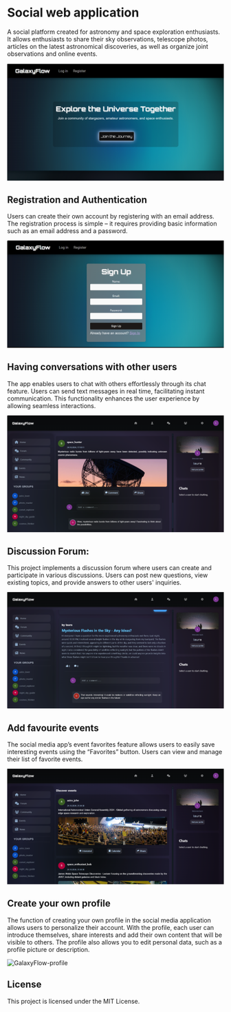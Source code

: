 # Social web application

A social platform created for astronomy and space exploration enthusiasts. It allows enthusiasts to share their sky observations, telescope photos, articles on the latest astronomical discoveries, as well as organize joint observations and online events.

![GalaxyFlow](https://github.com/LadyAmely/SocialWebApp/blob/master/galaxy-flow-homepage.png)

## Registration and Authentication

Users can create their own account by registering with an email address. The registration process is simple – it requires providing basic information such as an email address and a password.

![GalaxyFlow-register](https://github.com/LadyAmely/SocialWebApp/blob/master/register-galaxy-flow.png)

## Having conversations with other users

The app enables users to chat with others effortlessly through its chat feature. Users can send text messages in real time, facilitating instant communication. This functionality enhances the user experience by allowing seamless interactions.

![GalaxyFlow-dashboard](https://github.com/LadyAmely/SocialWebApp/blob/master/dashboard-galaxyflow.png)

## Discussion Forum:
This project implements a discussion forum where users can create and participate in various discussions. Users can post new questions, view existing topics, and provide answers to other users' inquiries.

![GalaxyFlow-dashboard](https://github.com/LadyAmely/SocialWebApp/blob/master/forum-discussion-galaxyflow.png)

## Add favourite events 

The social media app’s event favorites feature allows users to easily save interesting events using the “Favorites” button. Users can view and manage their list of favorite events.

![GalaxyFlow-dashboard](https://github.com/LadyAmely/SocialWebApp/blob/master/events-galaxyflow.png)

## Create your own profile

The function of creating your own profile in the social media application allows users to personalize their account. With the profile, each user can introduce themselves, share interests and add their own content that will be visible to others. The profile also allows you to edit personal data, such as a profile picture or description.

![GalaxyFlow-profile](https://github.com/LadyAmely/SocialWebApp-Express.js-React/blob/master/create-profile.png)
## License

This project is licensed under the MIT License.
